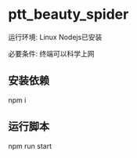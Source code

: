 # ptt_beauty_spider

运行环境: Linux   Nodejs已安装 

必要条件: 终端可以科学上网

## 安装依赖

npm i

## 运行脚本

npm run start